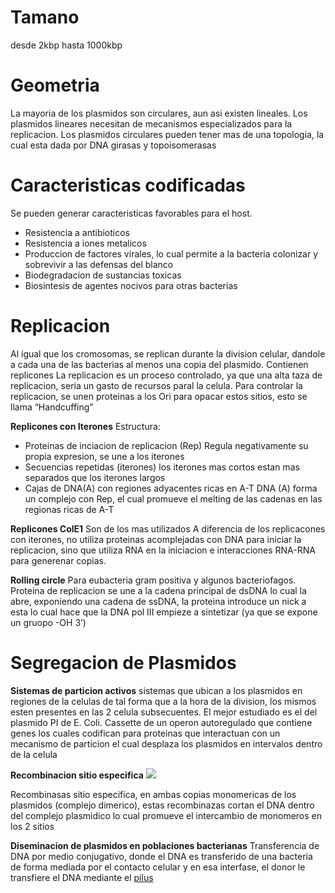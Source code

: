 # Tamano

desde 2kbp hasta 1000kbp

# Geometria

La mayoria de los plasmidos son circulares, aun asi existen lineales.
Los plasmidos lineares necesitan de mecanismos especializados para la replicacion.
Los plasmidos circulares pueden tener mas de una topologia, la cual esta dada por DNA girasas y topoisomerasas

# Caracteristicas codificadas

Se pueden generar caracteristicas favorables para el host.

- Resistencia a antibioticos
- Resistencia a iones metalicos
- Produccion de factores virales, lo cual permite a la bacteria colonizar y sobrevivir a las defensas del blanco
- Biodegradacion de sustancias toxicas
- Biosintesis de agentes nocivos para otras bacterias

# Replicacion

Al igual que los cromosomas, se replican durante la division celular, dandole a cada una de las bacterias al menos una copia del plasmido.
Contienen replicones
La replicacion es un proceso controlado, ya que una alta taza de replicacion, seria un gasto de recursos paral la celula. Para controlar la replicacion, se unen proteinas a los Ori para opacar estos sitios, esto se llama “Handcuffing”

**Replicones con Iterones**
Estructura:
- Proteinas de inciacion de replicacion (Rep)
  Regula negativamente su propia expresion, se une a los iterones
- Secuencias repetidas (iterones)
  los iterones mas cortos estan mas separados que los iterones largos
- Cajas de DNA(A) con regiones adyacentes ricas en A-T
  DNA (A) forma un complejo con Rep, el cual promueve el melting de las cadenas en las regionas ricas de A-T

**Replicones ColE1**
Son de los mas utilizados
A diferencia de los replicacones con iterones, no utiliza proteinas acomplejadas con DNA para iniciar la replicacion, sino que utiliza RNA en la iniciacion e interacciones RNA-RNA para generenar copias.


**Rolling circle**
Para eubacteria gram positiva y algunos bacteriofagos.
Proteina de replicacion se une a la cadena principal de dsDNA lo cual la abre, exponiendo una cadena de ssDNA, la proteina introduce un nick a esta lo cual hace que la DNA pol III empieze a sintetizar (ya que se expone un gruopo -OH 3’)

# Segregacion de Plasmidos

**Sistemas de particion activos**
sistemas que ubican a los plasmidos en regiones de la celulas de tal forma que a la hora de la division, los mismos esten presentes en las 2 celula subsecuentes.
El mejor estudiado es el del plasmido PI de E. Coli.
Cassette de un operon autoregulado que contiene genes los cuales codifican para proteinas que interactuan con un mecanismo de particion el cual desplaza los plasmidos en intervalos dentro de la celula

**Recombinacion sitio especifica**
![](https://i.imgur.com/hMB0Ppw.png)

Recombinasas sitio especifica, en ambas copias monomericas de los plasmidos (complejo dimerico), estas recombinazas cortan el DNA dentro del complejo plasmidico lo cual promueve el intercambio de monomeros en los 2 sitios

**Diseminacion de plasmidos en poblaciones bacterianas**
Transferencia de DNA por medio conjugativo, donde el DNA es transferido de una bacteria de forma mediada por el contacto celular y en esa interfase, el donor le transfiere el DNA mediante el [pilus ](https://en.wikipedia.org/wiki/Pilus)